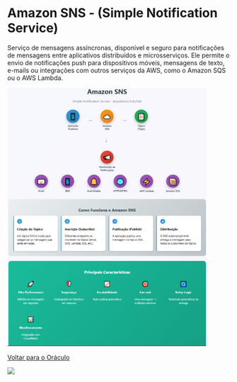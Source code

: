 # Amazon SNS - (Simple Notification Service)


Serviço de mensagens assíncronas, disponível e seguro para notificações de mensagens entre aplicativos distribuídos e microsserviços.
Ele permite o envio de notificações push para dispositivos móveis, mensagens de texto, e-mails ou integrações com outros serviços da AWS, como o Amazon SQS ou o AWS Lambda.


<img src=".img/sns.png" alt="Amazon SNS" width="450"/>

[Voltar para o Oráculo](../../Oracle/Oráculo.md)
<p align="left">
  <img src="https://media0.giphy.com/media/v1.Y2lkPTc5MGI3NjExNHl6NXVoZ2hjZnkxYTNndHdjczdzYm5laW1tc3phMTc4ZjNwZXpkciZlcD12MV9pbnRlcm5hbF9naWZfYnlfaWQmY3Q9Zw/MgkBTmxt18lGg/giphy.gif" width="157"/>
</p>